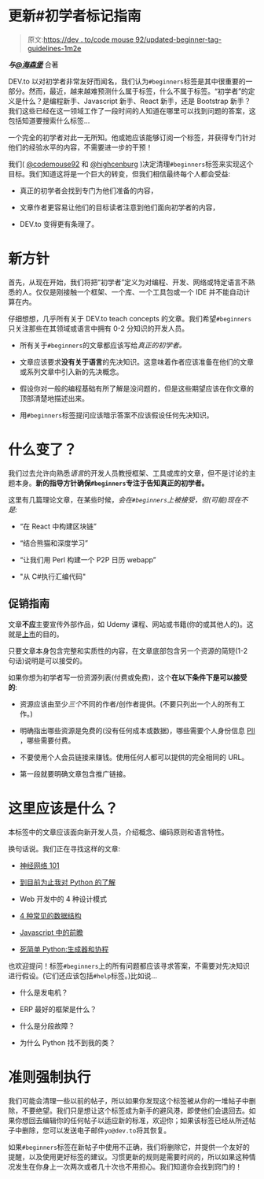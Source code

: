 # 更新#初学者标记指南

> 原文:[https://dev . to/code mouse 92/updated-beginner-tag-guidelines-1m2e](https://dev.to/codemouse92/updated-beginner-tag-guidelines-1m2e)

***与[@海森堡](https://dev.to/highcenburg)*** 合著

DEV.to 以对初学者非常友好而闻名，我们认为`#beginners`标签是其中很重要的一部分。然而，最近，越来越难预测什么属于标签，什么不属于标签。“初学者”的定义是什么？是编程新手、Javascript 新手、React 新手，还是 Bootstrap 新手？我们这些已经在这一领域工作了一段时间的人知道在哪里可以找到问题的答案，这包括知道要搜索什么标签...

一个完全的初学者对此一无所知。他或她应该能够订阅一个标签，并获得专门针对他们的经验水平的内容，不需要进一步的干预！

我们( [@codemouse92](https://dev.to/codemouse92) 和 [@highcenburg](https://dev.to/highcenburg) )决定清理`#beginners`标签来实现这个目标。我们知道这将是一个巨大的转变，但我们相信最终每个人都会受益:

*   真正的初学者会找到专门为他们准备的内容，

*   文章作者更容易让他们的目标读者注意到他们面向初学者的内容，

*   DEV.to 变得更有条理了。

# [](#new-guidelines)新方针

首先，从现在开始，我们将把“初学者”定义为对编程、开发、网络或特定语言不熟悉的人。仅仅是刚接触一个框架、一个库、一个工具包或一个 IDE 并不能自动计算在内。

仔细想想，几乎所有关于 DEV.to teach concepts 的文章。我们希望`#beginners`只关注那些在其领域或语言中拥有 0-2 分知识的开发人员。

*   所有关于`#beginners`的文章都应该写给*真正的初学者。*

*   文章应该要求**没有关于语言**的先决知识。这意味着作者应该准备在他们的文章或系列文章中引入新的先决概念。

*   假设你对一般的编程基础有所了解是没问题的，但是这些期望应该在你文章的顶部清楚地描述出来。

*   用`#beginners`标签提问应该暗示答案不应该假设任何先决知识。

# [](#what-changed)什么变了？

我们过去允许向熟悉*语言*的开发人员教授框架、工具或库的文章，但不是讨论的主题本身。**新的指导方针确保`#beginners`专注于告知真正的初学者。**

这里有几篇理论文章，在某些时候，*会在`#beginners`上被接受，但(可能)*现在不是*:*

*   “在 React 中构建区块链”

*   “结合熊猫和深度学习”

*   “让我们用 Perl 构建一个 P2P 日历 webapp”

*   "从 C#执行汇编代码"

## [](#promotional-guidelines)促销指南

文章**不应**主要宣传外部作品，如 Udemy 课程、网站或书籍(你的或其他人的)。这就是[上市](https://dev.to/listings)的目的。

只要文章本身包含完整和实质性的内容，在文章底部包含另一个资源的简短(1-2 句话)说明是可以接受的。

如果你想为初学者写一份资源列表(付费或免费)，这个**在以下条件下是可以接受的**:

*   资源应该由至少*三个*不同的作者/创作者提供。(不要只列出一个人的所有工作。)

*   明确指出哪些资源是免费的(没有任何成本或数据)，哪些需要个人身份信息 [PII](https://dev.tosuch%20as%20email,%20Facebook%20account,%20phone%20number) ，哪些需要付费。

*   不要使用个人会员链接来赚钱。使用任何人都可以提供的完全相同的 URL。

*   第一段就要明确文章包含推广链接。

# [](#what-should-be-here)这里应该是什么？

本标签中的文章应该面向新开发人员，介绍概念、编码原则和语言特性。

换句话说。我们正在寻找这样的文章:

*   [神经网络 101](https://dev.to/lautarolobo/neural-networks-101-1oo)

*   [到目前为止我对 Python 的了解](https://dev.to/thomcord/what-i-have-learned-so-far-with-python-2el4)

*   Web 开发中的 4 种设计模式

*   [4 种常见的数据结构](https://dev.to/highcenburg/common-data-structures-1fh)

*   [Javascript 中的前瞻](https://dev.to/savagepixie/lookaheads-in-javascript-5d4j)

*   [死简单 Python:生成器和协程](https://dev.to/codemouse92/dead-simple-python-generators-and-coroutines-21ll)

也欢迎提问！标签`#beginners`上的所有问题都应该寻求答案，不需要对先决知识进行假设。(它们还应该包括`#help`标签。)比如说...

*   什么是发电机？

*   ERP 最好的框架是什么？

*   什么是分段故障？

*   为什么 Python 找不到我的类？

# [](#guideline-enforcement)准则强制执行

我们可能会清理一些以前的帖子，所以如果你发现这个标签被从你的一堆帖子中删除，不要绝望。我们只是想让这个标签成为新手的避风港，即使他们会退回去。如果你想回去编辑你的任何帖子以适应新的标准，欢迎你；如果该标签已经从所述帖子中删除，您可以发送电子邮件`yo@dev.to`将其恢复。

如果`#beginners`标签在新帖子中使用不正确，我们将删除它，并提供一个友好的提醒，以及使用更好标签的建议。习惯更新的规则是需要时间的，所以如果这种情况发生在你身上一次两次或者几十次也不用担心。我们知道你会找到窍门的！